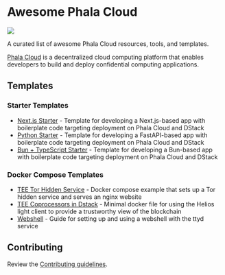 # Awesome Phala Cloud

[![](https://phala-cloud-git-templates-phala.vercel.app/deploy-button.svg)](https://phala-cloud-git-templates-phala.vercel.app/templates)

A curated list of awesome Phala Cloud resources, tools, and templates.

[Phala Cloud](https://cloud.phala.network) is a decentralized cloud computing platform that enables developers to build and deploy confidential computing applications.

## Templates

### Starter Templates

- [Next.js Starter](https://github.com/Phala-Network/phala-cloud-nextjs-starter) - Template for developing a Next.js-based app with boilerplate code targeting deployment on Phala Cloud and DStack
- [Python Starter](https://github.com/Phala-Network/phala-cloud-python-starter) - Template for developing a FastAPI-based app with boilerplate code targeting deployment on Phala Cloud and DStack
- [Bun + TypeScript Starter](https://github.com/Phala-Network/phala-cloud-bun-starter) - Template for developing a Bun-based app with boilerplate code targeting deployment on Phala Cloud and DStack

### Docker Compose Templates

- [TEE Tor Hidden Service](https://github.com/Dstack-TEE/dstack-examples/tree/main/tor-hidden-service) - Docker compose example that sets up a Tor hidden service and serves an nginx website
- [TEE Coprocessors in Dstack](https://github.com/Dstack-TEE/dstack-examples/tree/main/lightclient) - Minimal docker file for using the Helios light client to provide a trustworthy view of the blockchain
- [Webshell](https://github.com/Dstack-TEE/dstack-examples/tree/main/webshell) - Guide for setting up and using a webshell with the ttyd service

## Contributing

Review the [Contributing guidelines](CONTRIBUTING.md).
